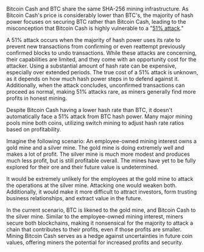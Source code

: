 Bitcoin Cash and BTC share the same SHA-256 mining infrastructure. As Bitcoin Cash's price is considerably lower than BTC's, the majority of hash power focuses on securing BTC rather than Bitcoin Cash, leading to the misconception that Bitcoin Cash is highly vulnerable to a "[51% attack](https://learnmeabitcoin.com/technical/51-attack)."

A 51% attack occurs when the majority of hash power uses its rate to prevent new transactions from confirming or even reattempt previously confirmed blocks to undo transactions. While these attacks are concerning, their capabilities are limited, and they come with an opportunity cost for the attacker. Using a substantial amount of hash rate can be expensive, especially over extended periods. The true cost of a 51% attack is unknown, as it depends on how much hash power steps in to defend against it. Additionally, when the attack concludes, unconfirmed transactions can proceed as normal, making 51% attacks rare, as miners generally find more profits in honest mining.

Despite Bitcoin Cash having a lower hash rate than BTC, it doesn't automatically face a 51% attack from BTC hash power. Many major mining pools mine both coins, utilizing switch mining to adjust hash rate ratios based on profitability. 

Imagine the following scenario: An employee-owned mining interest owns a gold mine and a silver mine. The gold mine is doing extremely well and makes a lot of profit. The silver mine is much more modest and produces much less profit, but is still profitable overall. The mines have yet to be fully explored for their ore and their future value is undetermined. 

It would be extremely unlikely for the employees at the gold mine to attack the operations at the silver mine. Attacking one would weaken both. Additionally, it would make it more difficult to attract investors, form trusting business relationships, and extract value in the future.

In the current scenario, BTC is likened to the gold mine, and Bitcoin Cash to the silver mine. Similar to the employee-owned mining interest, miners secure both blockchains, making it nonsensical for the majority to attack a chain that contributes to their profits, even if those profits are smaller. Mining Bitcoin Cash serves as a hedge against uncertainties in future coin values, offering miners the potential for increased profits and security.